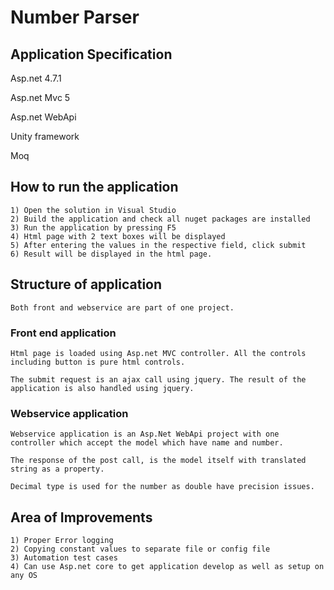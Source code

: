 # Number Parser

## Application Specification

Asp.net 4.7.1

Asp.net Mvc 5

Asp.net WebApi

Unity framework

Moq

## How to run the application
    1) Open the solution in Visual Studio
    2) Build the application and check all nuget packages are installed
    3) Run the application by pressing F5
    4) Html page with 2 text boxes will be displayed
    5) After entering the values in the respective field, click submit 
    6) Result will be displayed in the html page.

## Structure of application
    Both front and webservice are part of one project. 

### Front end application
    Html page is loaded using Asp.net MVC controller. All the controls including button is pure html controls. 

    The submit request is an ajax call using jquery. The result of the application is also handled using jquery.

### Webservice application
    Webservice application is an Asp.Net WebApi project with one controller which accept the model which have name and number. 
    
    The response of the post call, is the model itself with translated string as a property.

    Decimal type is used for the number as double have precision issues.

## Area of Improvements
    1) Proper Error logging
    2) Copying constant values to separate file or config file
    3) Automation test cases
    4) Can use Asp.net core to get application develop as well as setup on any OS
